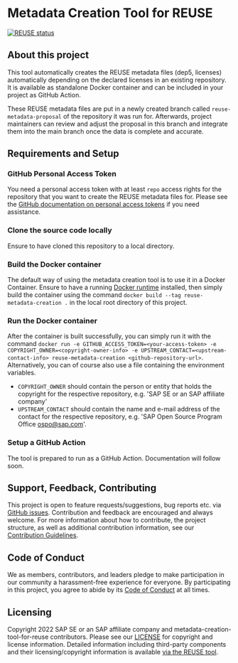 # Metadata Creation Tool for REUSE

[![REUSE status](https://api.reuse.software/badge/github.com/SAP/metadata-creation-tool-for-reuse)](https://api.reuse.software/info/github.com/SAP/metadata-creation-tool-for-reuse)

## About this project

This tool automatically creates the REUSE metadata files (dep5, licenses) automatically depending on the declared licenses in an existing repository. It is available as standalone Docker container and can be included in your project as GitHub Action.

These REUSE metadata files are put in a newly created branch called `reuse-metadata-proposal` of the repository it was run for. Afterwards, project maintainers can review and adjust the proposal in this branch and integrate them into the main branch once the data is complete and accurate.

## Requirements and Setup

### GitHub Personal Access Token

You need a personal access token with at least `repo` access rights for the repository that you want to create the REUSE metadata files for. Please see the [GitHub documentation on personal access tokens](https://docs.github.com/en/authentication/keeping-your-account-and-data-secure/creating-a-personal-access-token) if you need assistance.

### Clone the source code locally

Ensure to have cloned this repository to a local directory.

### Build the Docker container

The default way of using the metadata creation tool is to use it in a Docker Container. Ensure to have a running [Docker runtime](https://docs.docker.com/engine/) installed, then simply build the container using the command `docker build --tag reuse-metadata-creation .` in the local root directory of this project.

### Run the Docker container

After the container is built successfully, you can simply run it with the command `docker run -e GITHUB_ACCESS_TOKEN=<your-access-token> -e COPYRIGHT_OWNER=<copyright-owner-info> -e UPSTREAM_CONTACT=<upstream-contact-info> reuse-metadata-creation <github-repository-url>`. Alternatively, you can of course also use a file containing the environment variables.

- `COPYRIGHT_OWNER` should contain the person or entity that holds the copyright for the respective repository, e.g. 'SAP SE or an SAP affiliate company'
- `UPSTREAM_CONTACT` should contain the name and e-mail address of the contact for the respective repository, e.g. 'SAP Open Source Program Office <ospo@sap.com>'.

### Setup a GitHub Action

The tool is prepared to run as a GitHub Action. Documentation will follow soon.

## Support, Feedback, Contributing

This project is open to feature requests/suggestions, bug reports etc. via [GitHub issues](https://github.com/SAP/metadata-creation-tool-for-reuse/issues). Contribution and feedback are encouraged and always welcome. For more information about how to contribute, the project structure, as well as additional contribution information, see our [Contribution Guidelines](CONTRIBUTING.md).

## Code of Conduct

We as members, contributors, and leaders pledge to make participation in our community a harassment-free experience for everyone. By participating in this project, you agree to abide by its [Code of Conduct](CODE_OF_CONDUCT.md) at all times.

## Licensing

Copyright 2022 SAP SE or an SAP affiliate company and metadata-creation-tool-for-reuse contributors. Please see our [LICENSE](LICENSE) for copyright and license information. Detailed information including third-party components and their licensing/copyright information is available [via the REUSE tool](https://api.reuse.software/info/github.com/SAP/metadata-creation-tool-for-reuse).
